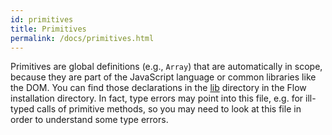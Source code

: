 ```yaml
---
id: primitives
title: Primitives
permalink: /docs/primitives.html
---
```


Primitives are global definitions (e.g., `Array`) that are automatically in
scope, because they are part of the JavaScript language or common libraries like the DOM. You can find those declarations in the  [lib](https://github.com/facebook/flow/tree/master/lib) directory in the Flow
installation directory. In fact, type errors may point into this file, e.g.
for ill-typed calls of primitive methods, so you may need to look at this
file in order to understand some type errors.
